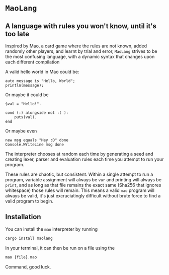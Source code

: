 # `MaoLang`
## A language with rules you won't know, until it's too late

Inspired by Mao, a card game where the rules are not known, added randomly other players, and learnt by trial and error, `MaoLang` strives to be the most confusing language, with a dynamic syntax that changes upon each different compilation

A valid hello world in Mao could be:

```
auto message is "Hello, World";
println(message);
```

Or maybe it could be 

```
$val = "Hello!".

cond (:) alongside not :( ):
    puts(val).
end
```

Or maybe even 

```
new msg equals "Hey :D" done
Console.WriteLine msg done
```

The interpreter chooses at random each time by generating a seed and creating lexer, parser and evaluation rules each time you attempt to run your program.

These rules are chaotic, but consistent. Within a single attempt to run a program, variable assignment will always be `var` and printing will always be `print`, and as long as that file remains the exact same (Sha256 that ignores whitespace) those rules will remain. This means a valid `mao` program will always be valid, it's just excruciatingly difficult without brute force to find a valid program to begin.

## Installation

You can install the `mao` interpreter by running

```bash
cargo install maolang
```

In your terminal, it can then be run on a file using the 

```bash
mao {file}.mao
```

Command, good luck.
